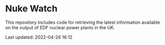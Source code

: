 # Nuke Watch

This repository includes code for retrieving the latest information available on the output of EDF nuclear power plants in the UK.

Last updated: 2022-04-26 16:12